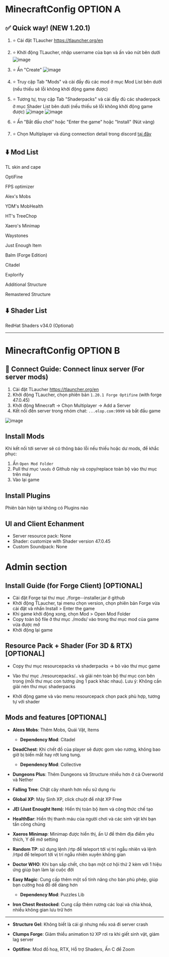 # MinecraftConfig OPTION A
## ✅ Quick way! (NEW 1.20.1)
1. ⭐ Cài đặt TLaucher https://tlauncher.org/en
2. ⭐ Khởi động TLaucher, nhập username của bạn và ấn vào nút bên dưới
![image](https://github.com/ductin-dev/MinecraftConfig/assets/59552083/e95829b7-c7db-461a-80da-5e1d6ccff98c)

3. ⭐ Ấn "Create"
![image](https://github.com/ductin-dev/MinecraftConfig/assets/59552083/d7ea21cb-0473-4e83-8648-29946f0e5b4a)

4. ⭐ Truy cập Tab "Mods" và cài đầy đủ các mod ở mục Mod List bên dưới (nếu thiếu sẽ lỗi không khởi động game được)
5. ⭐ Tương tự, truy cập Tab "Shaderpacks" và cài đầy đủ các shaderpack ở mục Shader List bên dưới (nếu thiếu sẽ lỗi không khởi động game được)
![image](https://github.com/ductin-dev/MinecraftConfig/assets/59552083/d16c1a96-b142-4f1a-8222-50cb9b048cbf)
![image](https://github.com/ductin-dev/MinecraftConfig/assets/59552083/af402887-3e65-447c-87dc-7054b46a3f34)

6. ⭐ Ấn "Bắt đầu chơi" hoặc "Enter the game" hoặc "Install" (Nút vàng)
7. ⭐ Chọn Multiplayer và dùng connection detail trong discord [tại đây](https://discord.com/channels/1083571413216141413/1090331160367878214/1259540240406941859)

## ⬇️ Mod List
TL skin and cape

OptiFine

FPS optimizer

Alex's Mobs

YDM's MobHealth

HT's TreeChop

Xaero's Minimap

Waystones

Just Enough Item

Balm (Forge Edition)

Citadel

Explorify

Additional Structure

Remastered Structure


## ⬇️ Shader List
RedHat Shaders v34.0 (Optional)


---
# MinecraftConfig OPTION B
## 🔑 Connect Guide: Connect linux server (For server mods)
1. Cài đặt TLaucher https://tlauncher.org/en
2. Khởi động TLaucher, chọn phiên bản ```1.20.1 Forge Optifine``` (with forge 47.0.45)
3. Khởi động Minecraft -> Chọn Multiplayer -> Add a Server
4. Kết nối đến server trong nhóm chat: ```...elop.com:9999``` và bắt đầu game

![image](https://github.com/ductin-dev/MinecraftConfig/assets/59552083/9ac7cf5f-e5d1-4644-bd6c-51310b4a9346)

## Install Mods
Khi kết nối tới server sẽ có thông báo lỗi nếu thiếu hoặc dư mods, để khắc phục:
1. Ấn ```Open Mod Folder```
2. Pull thư mục ```\mods``` ở Github này và copy/replace toàn bộ vào thư mục trên máy
3. Vào lại game

## Install Plugins
Phiên bản hiện tại không có Plugins nào

## UI and Client Echanment
- Server resource pack: None
- Shader: customize with Shader version 47.0.45
- Custom Soundpack: None

# Admin section
## Install Guide (for Forge Client) [OPTIONAL]
- Cài đặt Forge tại thư mục ./forge-<version>-installer.jar ở github
- Khởi động TLaucher, tại menu chọn version, chọn phiên bản Forge vừa cài đặt và nhấn Install > Enter the game
- Khi game khởi động xong, chọn Mod > Open Mod Folder
- Copy toàn bộ file ở thư mục ./mods/ vào trong thư mục mod của game vừa được mở
- Khởi động lại game
  
## Resource Pack + Shader (For 3D & RTX) [OPTIONAL]
- Copy thư mục resourcepacks và shaderpacks -> bỏ vào thư mục game

- Vào thư mục ./resourcepacks/.. và giải nén toàn bộ thư mục con bên trong (mỗi thư mục con tương ứng 1 pack khác nhau). Lưu ý: Không cần giải nén thư mục shaderpacks

- Khởi động game và vào menu resourcepack chọn pack phù hợp, tương tự với shader

## Mods and features [OPTIONAL]
- **Alexs Mobs**: Thêm Mobs, Quái Vật, Items
  + **Dependency Mod**: Citadel
  
- **DeadChest**: Khi chết đồ của player sẽ được gom vào rương, không bao giờ bị biến mất hay rớt lung tung.
  + **Dependency Mod**: Collective
  
- **Dungeons Plus**: Thêm Dungeons và Structure nhiều hơn ở cả Overworld và Nether
  
- **Falling Tree**: Chặt cây nhanh hơn nếu sử dụng rìu
  
- **Global XP**: Máy Sinh XP, click chuột để nhật XP Free
 
- **JEI (Just Enought Item)**: Hiển thị toàn bộ item và công thức chế tạo
  
- **HealthBar**: Hiển thị thanh máu của người chơi và các sinh vật khi bạn tấn công chúng

- **Xaeros Minimap**: Minimap được hiển thị, ấn U để thêm địa điểm yêu thích, Y để mở setting

- **Random TP**: sử dụng lệnh /rtp để teleport tới vị trí ngẫu nhiên và lệnh /rtpd để teleport tới vị trí ngẫu nhiên xuyên không gian
  
- **Doctor WHO**: Khi bạn sắp chết, cho bạn một cơ hội thứ 2 kèm với 1 hiệu ứng giúp bạn làm lại cuộc đời
  
- **Easy Magic**: Cung cấp thêm một số tính năng cho bàn phù phép, giúp bạn cường hoá đồ dế dàng hơn
  + **Dependency Mod**: Puzzles Lib
  
- **Iron Chest Restocked**: Cung cấp thêm rương các loại và chìa khoá, nhiều không gian lưu trữ hơn
_____________________________________________________________________________________
  
- **Structure Gel**: Không biết là cái gì nhưng nếu xoá đi server crash

- **Clumps Forge**: Giảm thiểu animation từ XP rơi ra khi giết sinh vật, giảm lag server
  
- **Optifine**: Mod đồ hoạ, RTX, Hỗ trợ Shaders, Ấn C để Zoom
